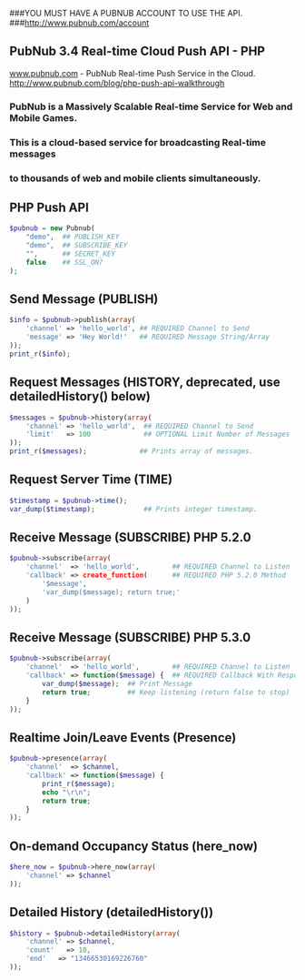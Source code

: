 ###YOU MUST HAVE A PUBNUB ACCOUNT TO USE THE API.
###http://www.pubnub.com/account

## PubNub 3.4 Real-time Cloud Push API - PHP

www.pubnub.com - PubNub Real-time Push Service in the Cloud. 
http://www.pubnub.com/blog/php-push-api-walkthrough

### PubNub is a Massively Scalable Real-time Service for Web and Mobile Games.
### This is a cloud-based service for broadcasting Real-time messages
### to thousands of web and mobile clients simultaneously.


## PHP Push API
```php
$pubnub = new Pubnub(
    "demo",  ## PUBLISH_KEY
    "demo",  ## SUBSCRIBE_KEY
    "",      ## SECRET_KEY
    false    ## SSL_ON?
);
```


## Send Message (PUBLISH)
```php
$info = $pubnub->publish(array(
    'channel' => 'hello_world', ## REQUIRED Channel to Send
    'message' => 'Hey World!'   ## REQUIRED Message String/Array
));
print_r($info);
```

## Request Messages (HISTORY, deprecated, use detailedHistory() below)
```php
$messages = $pubnub->history(array(
    'channel' => 'hello_world',  ## REQUIRED Channel to Send
    'limit'   => 100             ## OPTIONAL Limit Number of Messages
));
print_r($messages);             ## Prints array of messages.
```

## Request Server Time (TIME)
```php
$timestamp = $pubnub->time();
var_dump($timestamp);            ## Prints integer timestamp.
```

## Receive Message (SUBSCRIBE) PHP 5.2.0
```php
$pubnub->subscribe(array(
    'channel'  => 'hello_world',        ## REQUIRED Channel to Listen
    'callback' => create_function(      ## REQUIRED PHP 5.2.0 Method
        '$message',
        'var_dump($message); return true;'
    )
));
```

## Receive Message (SUBSCRIBE) PHP 5.3.0
```php
$pubnub->subscribe(array(
    'channel'  => 'hello_world',        ## REQUIRED Channel to Listen
    'callback' => function($message) {  ## REQUIRED Callback With Response
        var_dump($message);  ## Print Message
        return true;         ## Keep listening (return false to stop)
    }
));
```


## Realtime Join/Leave Events (Presence)
```php
$pubnub->presence(array(
    'channel'  => $channel,
    'callback' => function($message) {
        print_r($message);
		echo "\r\n";
        return true;
    }
));
```

## On-demand Occupancy Status (here_now)
```php
$here_now = $pubnub->here_now(array(
    'channel' => $channel
));
```

## Detailed History (detailedHistory())
```php
$history = $pubnub->detailedHistory(array(
    'channel' => $channel,
    'count'   => 10,
    'end'   => "13466530169226760"
));
```
